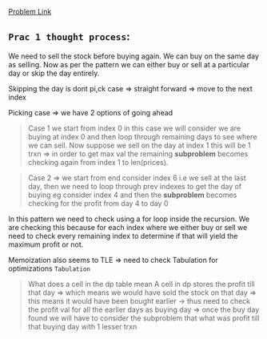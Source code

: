[Problem Link](https://leetcode.com/problems/best-time-to-buy-and-sell-stock-iv/description/)

`Prac 1 thought process`:
------------------------------
We need to sell the stock before buying again. We can buy on the same day as selling.
Now as per the pattern we can either buy or sell at a particular day or skip the day entirely.

Skipping the day is dont pi,ck case => straight forward => move to the next index

Picking case => we have 2 options of going ahead
> Case 1 we start from index 0 in this case we will consider we are buying at index 0 and then loop through remaining days to see where we can sell. Now suppose we sell on the day at index 1 this will be 1 trxn => in order to get max val the remaining **subproblem** becomes checking again from index 1 to len(prices).

> Case 2 => we start from end consider index 6 i.e we sell at the last day, then we need to loop through prev indexes to get the day of buying eg consider index 4 and then the **subproblem** becomes checking for the profit from day 4 to day 0

In this pattern we need to check using a for loop inside the recursion. We are checking this because for each index where we either buy or sell we need to check every remaining index to determine if that will yield the maximum profit or not.

Memoization also seems to TLE => need to check Tabulation for optimizations
`Tabulation`
> What does a cell in the dp table mean
A cell in dp stores the profit till that day => which means we would have sold the stock on that day
        => this means it would have been bought earlier -> thus need to check the profit val for all the earlier days as buying day
        => once the buy day found we will have to consider the subproblem that what was profit till that buying day with 1 lesser trxn
